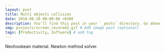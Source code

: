 ```yaml
---
layout: post
title: Multi objects collision
date: 2018-08-28 00:00:00 +0300
description: You’ll find this post in your `_posts` directory. Go ahead and edit it and re-build the site to see your changes. # Add post description (optional)
img: projects/screen_recored2.gif # Add image post (optional)
tags: [Productivity, Software] # add tag
---
```


Neohookean material.
Newton method solver.